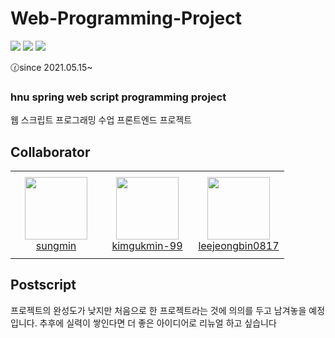# Web-Programming-Project

<img src="https://img.shields.io/badge/HTML5-E34F26?style=flat-square&logo=HTML&logoColor=white"/></a> 
<img src="https://img.shields.io/badge/CSS3-1572B6?style=flat-square&logo=CSS3&logoColor=white"/></a>
<img src="https://img.shields.io/badge/JavaScript-F7DF1E?style=flat-square&logo=JacaScript&logoColor=white"/></a> 

:clock130:since 2021.05.15~ <br>

### hnu spring web script programming project

웹 스크립트 프로그래밍 수업 프론트엔드 프로젝트 <br>

## Collaborator
<table>
    <tr height="140px">
        <td align="center" width="130px">
            <a href="https://github.com/sungmin-99"><img height="100px" width="100px" src="https://avatars.githubusercontent.com/u/82100957?v=4"/></a>
            <br />
            <a href="https://github.com/sungmin-99">sungmin</a>
        </td>
        <td align="center" width="130px">
            <a href="https://github.com/kimgukmin-99"><img height="100px" width="100px" src="https://avatars.githubusercontent.com/u/84234658?v=4"/></a>
            <br />
            <a href="https://github.com/kimgukmin-99">kimgukmin-99</a>
        </td>
        <td align="center" width="130px">
            <a href="https://github.com/leejeongbin0817"><img height="100px" width="100px" src="https://avatars.githubusercontent.com/u/84187613?v=4"/></a>
            <br />
            <a href="https://github.com/leejeongbin0817">leejeongbin0817</a>
        </td>
</table>

## Postscript
 프로젝트의 완성도가 낮지만 처음으로 한 프로젝트라는 것에 의의를 두고 남겨놓을 예정입니다. 추후에 실력이 쌓인다면 더 좋은 아이디어로 리뉴얼 하고 싶습니다
